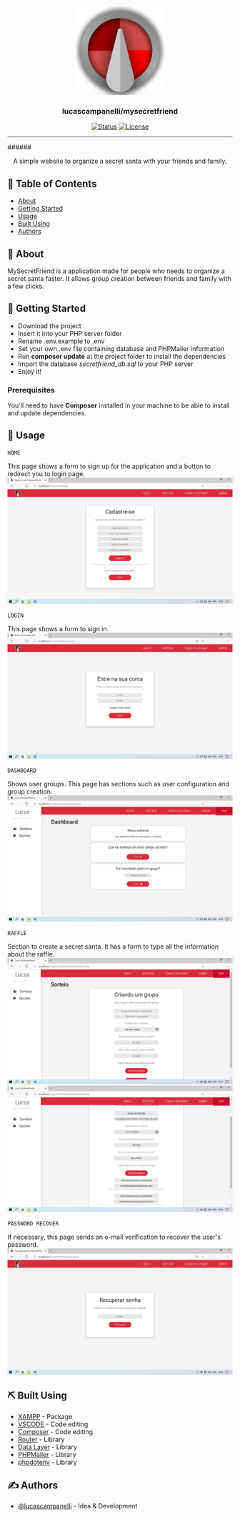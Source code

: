 <p align="center">
  <a href="" rel="noopener">
 <img width=200px height=200px src="https://github.com/lucascampanelli/MySecretFriend/blob/master/view/assets/images/logo.png?raw=true">
 </a>
</p>

<h3 align="center">lucascampanelli/mysecretfriend</h3>

<div align="center">

[![Status](https://img.shields.io/badge/status-active-success.svg)]()
[![License](https://img.shields.io/badge/license-MIT-blue.svg)](/LICENSE)

</div>

---

######<p align="center"> A simple website to organize a secret santa with your friends and family.
    <br> 
</p>

## 📝 Table of Contents

- [About](#about)
- [Getting Started](#getting_started)
- [Usage](#usage)
- [Built Using](#built_using)
- [Authors](#authors)

## 🧐 About <a name = "about"></a>

MySecretFriend is a application made for people who needs to organize a secret santa faster.
It allows group creation between friends and family with a few clicks.

## 🏁 Getting Started <a name = "getting_started"></a>

<ul>
<li>Download the project</li>
<li>Insert it into your PHP server folder</li>
<li>Rename .env.example to .env</li>
<li>Set your own .env file containing database and PHPMailer information</li>
<li>Run <b>composer update</b> at the project folder to install the dependencies</li>
<li>Import the database <i>secretfriend_db.sql</i> to your PHP server</li>
<li>Enjoy it!</li>
</ul>

### Prerequisites

You'll need to have <b>Composer</b> installed in your machine to be able to install and update dependencies.

## 🎈 Usage <a name="usage"></a>
```
HOME
```
This page shows a form to sign up for the application and a button to redirect you to login page.
 <img src="https://github.com/lucascampanelli/MySecretFriend/blob/master/signupView.png?raw=true">
 <br>
```
LOGIN
```
This page shows a form to sign in.
 <img src="https://github.com/lucascampanelli/MySecretFriend/blob/master/loginView.png?raw=true">
 <br>
```
DASHBOARD
```
Shows user groups. This page has sections such as user configuration and group creation.
 <img src="https://github.com/lucascampanelli/MySecretFriend/blob/master/dashboardView.png?raw=true">
 <br>
```
RAFFLE
```
Section to create a secret santa. It has a form to type all the information about the raffle.
 <img src="https://github.com/lucascampanelli/MySecretFriend/blob/master/raffleView.png?raw=true">
 <img src="https://github.com/lucascampanelli/MySecretFriend/blob/master/raffleexampleView.png?raw=true">
 <br>
```
PASSWORD RECOVER
```
If necessary, this page sends an e-mail verification to recover the user's password.
 <img src="https://github.com/lucascampanelli/MySecretFriend/blob/master/passwdrecoverView.png?raw=true">
 <br>


## ⛏️ Built Using <a name = "built_using"></a>

- [XAMPP](https://www.apachefriends.org/pt_br/index.html) - Package
- [VSCODE](https://code.visualstudio.com/) - Code editing
- [Composer](https://getcomposer.org/) - Code editing
- [Router](https://github.com/robsonvleite/router) - Library
- [Data Layer](https://github.com/robsonvleite/datalayer) - Library
- [PHPMailer](https://github.com/PHPMailer/PHPMailer) - Library
- [phpdotenv](https://github.com/vlucas/phpdotenv) - Library

## ✍️ Authors <a name = "authors"></a>

- [@lucascampanelli](https://github.com/lucascampanelli) - Idea & Development
